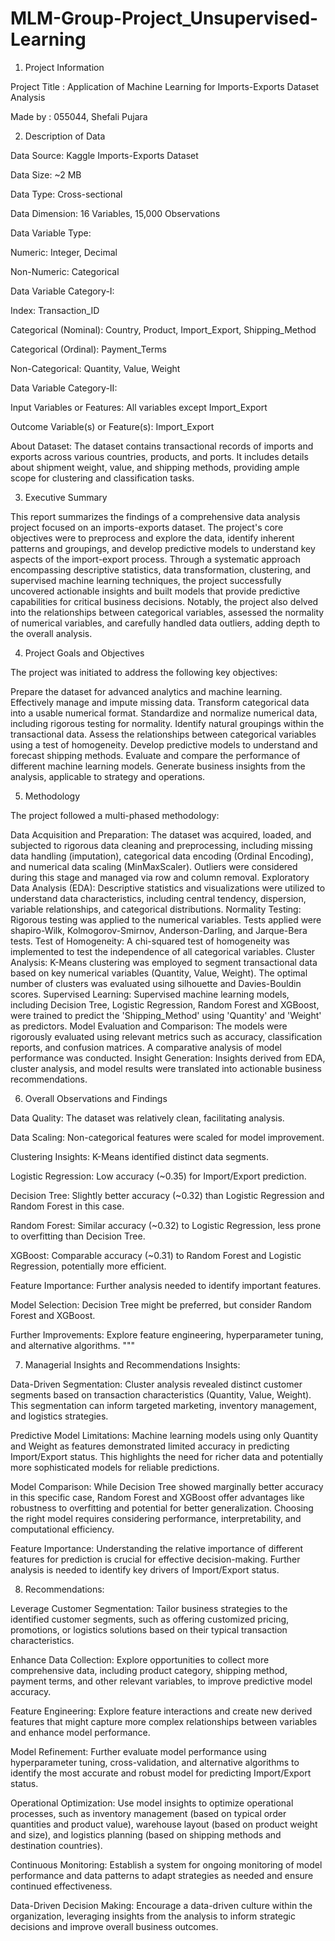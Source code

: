 # MLM-Group-Project_Unsupervised-Learning
1. Project Information


Project Title : Application of Machine Learning for Imports-Exports Dataset Analysis

Made by : 055044, Shefali Pujara 



2. Description of Data


Data Source: Kaggle Imports-Exports Dataset


Data Size: ~2 MB


Data Type: Cross-sectional


Data Dimension: 16 Variables, 15,000 Observations


Data Variable Type:


Numeric: Integer, Decimal


Non-Numeric: Categorical


Data Variable Category-I:


Index: Transaction_ID


Categorical (Nominal): Country, Product, Import_Export, Shipping_Method


Categorical (Ordinal): Payment_Terms


Non-Categorical: Quantity, Value, Weight


Data Variable Category-II:


Input Variables or Features: All variables except Import_Export


Outcome Variable(s) or Feature(s): Import_Export


About Dataset: The dataset contains transactional records of imports and exports across various countries, products, and ports. It includes details about shipment weight, value, and shipping methods, providing ample scope for clustering and classification tasks.



3. Executive Summary

This report summarizes the findings of a comprehensive data analysis project focused on an imports-exports dataset. The project's core objectives were to preprocess and explore the data, identify inherent patterns and groupings, and develop predictive models to understand key aspects of the import-export process. Through a systematic approach encompassing descriptive statistics, data transformation, clustering, and supervised machine learning techniques, the project successfully uncovered actionable insights and built models that provide predictive capabilities for critical business decisions. Notably, the project also delved into the relationships between categorical variables, assessed the normality of numerical variables, and carefully handled data outliers, adding depth to the overall analysis.

4. Project Goals and Objectives

The project was initiated to address the following key objectives:

Prepare the dataset for advanced analytics and machine learning.
Effectively manage and impute missing data.
Transform categorical data into a usable numerical format.
Standardize and normalize numerical data, including rigorous testing for normality.
Identify natural groupings within the transactional data.
Assess the relationships between categorical variables using a test of homogeneity.
Develop predictive models to understand and forecast shipping methods.
Evaluate and compare the performance of different machine learning models.
Generate business insights from the analysis, applicable to strategy and operations.

 5. Methodology

The project followed a multi-phased methodology:

Data Acquisition and Preparation: The dataset was acquired, loaded, and subjected to rigorous data cleaning and preprocessing, including missing data handling (imputation), categorical data encoding (Ordinal Encoding), and numerical data scaling (MinMaxScaler). Outliers were considered during this stage and managed via row and column removal.
Exploratory Data Analysis (EDA): Descriptive statistics and visualizations were utilized to understand data characteristics, including central tendency, dispersion, variable relationships, and categorical distributions.
Normality Testing: Rigorous testing was applied to the numerical variables. Tests applied were shapiro-Wilk, Kolmogorov-Smirnov, Anderson-Darling, and Jarque-Bera tests.
Test of Homogeneity: A chi-squared test of homogeneity was implemented to test the independence of all categorical variables.
Cluster Analysis: K-Means clustering was employed to segment transactional data based on key numerical variables (Quantity, Value, Weight). The optimal number of clusters was evaluated using silhouette and Davies-Bouldin scores.
Supervised Learning: Supervised machine learning models, including Decision Tree, Logistic Regression, Random Forest and XGBoost, were trained to predict the 'Shipping_Method' using 'Quantity' and 'Weight' as predictors.
Model Evaluation and Comparison: The models were rigorously evaluated using relevant metrics such as accuracy, classification reports, and confusion matrices. A comparative analysis of model performance was conducted.
Insight Generation: Insights derived from EDA, cluster analysis, and model results were translated into actionable business recommendations.


6. Overall Observations and Findings

Data Quality: The dataset was relatively clean, facilitating analysis.

Data Scaling: Non-categorical features were scaled for model improvement.

Clustering Insights: K-Means identified distinct data segments.

Logistic Regression: Low accuracy (~0.35) for Import/Export prediction.

Decision Tree: Slightly better accuracy (~0.32) than Logistic Regression and Random Forest in this case.

Random Forest: Similar accuracy (~0.32) to Logistic Regression, less prone to overfitting than Decision Tree.

XGBoost: Comparable accuracy (~0.31) to Random Forest and Logistic Regression, potentially more efficient.

Feature Importance: Further analysis needed to identify important features.

Model Selection: Decision Tree might be preferred, but consider Random Forest and XGBoost.

Further Improvements: Explore feature engineering, hyperparameter tuning, and alternative algorithms. """


7. Managerial Insights and Recommendations
Insights:


Data-Driven Segmentation: Cluster analysis revealed distinct customer segments based on transaction characteristics (Quantity, Value, Weight). This segmentation can inform targeted marketing, inventory management, and logistics strategies.

Predictive Model Limitations: Machine learning models using only Quantity and Weight as features demonstrated limited accuracy in predicting Import/Export status. This highlights the need for richer data and potentially more sophisticated models for reliable predictions.

Model Comparison: While Decision Tree showed marginally better accuracy in this specific case, Random Forest and XGBoost offer advantages like robustness to overfitting and potential for better generalization. Choosing the right model requires considering performance, interpretability, and computational efficiency.

Feature Importance: Understanding the relative importance of different features for prediction is crucial for effective decision-making. Further analysis is needed to identify key drivers of Import/Export status.


8. Recommendations:

Leverage Customer Segmentation: Tailor business strategies to the identified customer segments, such as offering customized pricing, promotions, or logistics solutions based on their typical transaction characteristics.

Enhance Data Collection: Explore opportunities to collect more comprehensive data, including product category, shipping method, payment terms, and other relevant variables, to improve predictive model accuracy.

Feature Engineering: Explore feature interactions and create new derived features that might capture more complex relationships between variables and enhance model performance.

Model Refinement: Further evaluate model performance using hyperparameter tuning, cross-validation, and alternative algorithms to identify the most accurate and robust model for predicting Import/Export status.

Operational Optimization: Use model insights to optimize operational processes, such as inventory management (based on typical order quantities and product value), warehouse layout (based on product weight and size), and logistics planning (based on shipping methods and destination countries).

Continuous Monitoring: Establish a system for ongoing monitoring of model performance and data patterns to adapt strategies as needed and ensure continued effectiveness.

Data-Driven Decision Making: Encourage a data-driven culture within the organization, leveraging insights from the analysis to inform strategic decisions and improve overall business outcomes.
